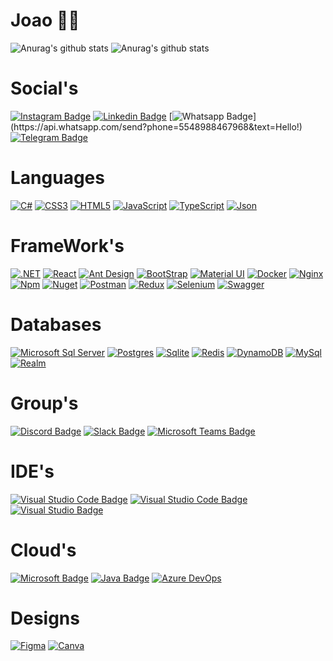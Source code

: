 # Joao :man_technologist:

![Anurag's github stats](https://github-readme-stats.vercel.app/api?username=jvaraujos&count_private=true&show_icons=true&theme=onedark)
![Anurag's github stats](https://github-readme-stats.vercel.app/api/top-langs/?username=jvaraujos&count_private=true&layout=compact&show_icons=true&theme=onedark)

# Social's
[![Instagram Badge](https://img.shields.io/badge/-Instagram-22272e?style=for-the-badge&logo=instagram&logoColor=DF0174&link=https://www.instagram.com/____jeferson/)](https://instagram.com/jvaraujos)
[![Linkedin Badge](https://img.shields.io/badge/-Linkedin-22272e?style=for-the-badge&logo=Linkedin&logoColor=0e76a8&link=https://www.linkedin.com/in/douglasdgmarques/)](https://www.linkedin.com/in/jvaraujos/)
[![Whatsapp Badge](https://img.shields.io/badge/-Whatsapp-22272e?style=for-the-badge&logo=whatsapp&logoColor=4CA143&link=https://api.whatsapp.com/send?phone=5548988467968&text=Hello!)](https://api.whatsapp.com/send?phone=5548988467968&text=Hello!)
[![Telegram Badge](https://img.shields.io/badge/Telegram-2CA5E0?style=for-the-badge&logo=telegram&logoColor=white)](https://api.whatsapp.com/send?phone=5548988467968&text=Hello!)

# Languages
[![C#](https://img.shields.io/badge/C%23-239120?style=for-the-badge&logo=c-sharp&logoColor=white)](https://github.com/jvaraujos)
[![CSS3](https://img.shields.io/badge/CSS3-1572B6?style=for-the-badge&logo=css3&logoColor=white)](https://github.com/jvaraujos)
[![HTML5](https://img.shields.io/badge/HTML5-E34F26?style=for-the-badge&logo=html5&logoColor=white)](https://github.com/jvaraujos)
[![JavaScript](https://img.shields.io/badge/JavaScript-323330?style=for-the-badge&logo=javascript&logoColor=F7DF1E)](https://github.com/jvaraujos)
[![TypeScript](https://img.shields.io/badge/TypeScript-007ACC?style=for-the-badge&logo=typescript&logoColor=white)](https://github.com/jvaraujos)
[![Json](https://img.shields.io/badge/json-5E5C5C?style=for-the-badge&logo=json&logoColor=white)](https://github.com/jvaraujos)

# FrameWork's
[![.NET](https://img.shields.io/badge/.NET-512BD4?style=for-the-badge&logo=dotnet&logoColor=white)](https://github.com/jvaraujos)
[![React](https://img.shields.io/badge/React-20232A?style=for-the-badge&logo=react&logoColor=61DAFB)](https://github.com/jvaraujos)
[![Ant Design](https://img.shields.io/badge/Ant%20Design-1890FF?style=for-the-badge&logo=antdesign&logoColor=white)](https://github.com/jvaraujos)
[![BootStrap](https://img.shields.io/badge/Bootstrap-563D7C?style=for-the-badge&logo=bootstrap&logoColor=white)](https://github.com/jvaraujos)
[![Material UI](https://img.shields.io/badge/Material%20UI-007FFF?style=for-the-badge&logo=mui&logoColor=white)](https://github.com/jvaraujos)
[![Docker](https://img.shields.io/badge/Docker-2CA5E0?style=for-the-badge&logo=docker&logoColor=white)](https://github.com/jvaraujos)
[![Nginx](https://img.shields.io/badge/Nginx-009639?style=for-the-badge&logo=nginx&logoColor=white)](https://github.com/jvaraujos)
[![Npm](https://img.shields.io/badge/npm-CB3837?style=for-the-badge&logo=npm&logoColor=white)](https://github.com/jvaraujos)
[![Nuget](https://img.shields.io/badge/NuGet-004880?style=for-the-badge&logo=nuget&logoColor=white)](https://github.com/jvaraujos)
[![Postman](https://img.shields.io/badge/Postman-FF6C37?style=for-the-badge&logo=Postman&logoColor=white)](https://github.com/jvaraujos)
[![Redux](https://img.shields.io/badge/Redux-593D88?style=for-the-badge&logo=redux&logoColor=white)](https://github.com/jvaraujos)
[![Selenium](https://img.shields.io/badge/Selenium-43B02A?style=for-the-badge&logo=Selenium&logoColor=white)](https://github.com/jvaraujos)
[![Swagger](https://img.shields.io/badge/Swagger-85EA2D?style=for-the-badge&logo=Swagger&logoColor=white)](https://github.com/jvaraujos)

# Databases
[![Microsoft Sql Server](https://img.shields.io/badge/Microsoft%20SQL%20Server-CC2927?style=for-the-badge&logo=microsoft%20sql%20server&logoColor=white)](https://github.com/jvaraujos)
[![Postgres](https://img.shields.io/badge/PostgreSQL-316192?style=for-the-badge&logo=postgresql&logoColor=white)](https://github.com/jvaraujos)
[![Sqlite](https://img.shields.io/badge/SQLite-07405E?style=for-the-badge&logo=sqlite&logoColor=white)](https://github.com/jvaraujos)
[![Redis](https://img.shields.io/badge/redis-%23DD0031.svg?&style=for-the-badge&logo=redis&logoColor=white)](https://github.com/jvaraujos)
[![DynamoDB](https://img.shields.io/badge/Amazon%20DynamoDB-4053D6?style=for-the-badge&logo=Amazon%20DynamoDB&logoColor=white)](https://github.com/jvaraujos)
[![MySql](https://img.shields.io/badge/MySQL-005C84?style=for-the-badge&logo=mysql&logoColor=white)](https://github.com/jvaraujos)
[![Realm](https://img.shields.io/badge/Realm-39477F?style=for-the-badge&logo=realm&logoColor=white)](https://github.com/jvaraujos)

# Group's
[![Discord Badge](https://img.shields.io/badge/Discord-7289DA?style=for-the-badge&logo=discord&logoColor=white)](https://api.whatsapp.com/send?phone=5548988467968&text=Hello!)
[![Slack Badge](https://img.shields.io/badge/Slack-4A154B?style=for-the-badge&logo=slack&logoColor=white)](https://api.whatsapp.com/send?phone=5548988467968&text=Hello!)
[![Microsoft Teams Badge](https://img.shields.io/badge/Microsoft_Teams-6264A7?style=for-the-badge&logo=microsoft-teams&logoColor=white)](https://api.whatsapp.com/send?phone=5548988467968&text=Hello!)

# IDE's
[![Visual Studio Code Badge](https://img.shields.io/badge/Android_Studio-3DDC84?style=for-the-badge&logo=android-studio&logoColor=white)](https://github.com/jvaraujos)
[![Visual Studio Code Badge](https://img.shields.io/badge/Visual_Studio_Code-0078D4?style=for-the-badge&logo=visual%20studio%20code&logoColor=white)](https://github.com/jvaraujos)
[![Visual Studio Badge](https://img.shields.io/badge/Visual_Studio-5C2D91?style=for-the-badge&logo=visual%20studio&logoColor=white)](https://github.com/jvaraujos)

# Cloud's
[![Microsoft Badge](https://img.shields.io/badge/microsoft%20azure-0089D6?style=for-the-badge&logo=microsoft-azure&logoColor=white)](https://github.com/jvaraujos)
[![Java Badge](https://img.shields.io/badge/Amazon_AWS-FF9900?style=for-the-badge&logo=amazonaws&logoColor=white)](https://github.com/jvaraujos)
[![Azure DevOps](https://img.shields.io/badge/Azure_DevOps-0078D7?style=for-the-badge&logo=azure-devops&logoColor=white)](https://github.com/jvaraujos)

# Designs
[![Figma](https://img.shields.io/badge/Figma-F24E1E?style=for-the-badge&logo=figma&logoColor=white)](https://github.com/jvaraujos)
[![Canva](https://img.shields.io/badge/Canva-%2300C4CC.svg?&style=for-the-badge&logo=Canva&logoColor=white)](https://github.com/jvaraujos)

